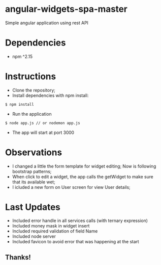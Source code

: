 # angular-widgets-spa-master
Simple angular application using rest API 

# Dependencies
- npm ^2.15

# Instructions
- Clone the repository;
- Install dependencies with npm install:
```sh
$ npm install
```
- Run the application 
```sh
$ node app.js // or nodemon app.js
```
- The app will start at port 3000

# Observations
- I changed a little the form template for widget editing; Now is following bootstrap patterns;
- When click to edit a widget, the app calls the getWidget to make sure that its available wet;
- I icluded a new form on User screen for view User details;

# Last Updates
- Included error handle in all services calls (with ternary expression)
- Included money mask in widget insert
- Included required validation of field Name
- Included node server
- Included favicon to avoid error that was happening at the start

## Thanks!

